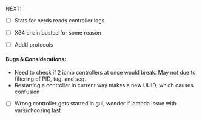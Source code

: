 NEXT:

- [ ] Stats for nerds reads controller logs
- [ ] X64 chain busted for some reason

 - [ ] Addtl protocols



 #### Bugs & Considerations:
  - Need to check if 2 icmp controllers at once would break. May not due to filtering of PID, tag, and seq. 
  - Restarting a controller in current way makes a new UUID, which causes confusion
  - [ ] Wrong controller gets started in gui, wonder if lambda issue with vars/choosing last